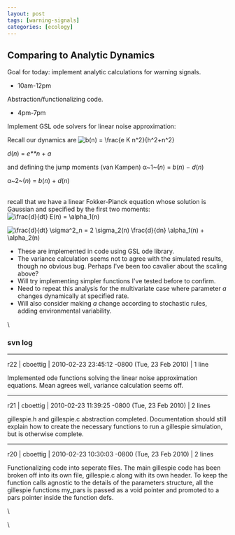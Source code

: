 ```yaml
---
layout: post
tags: [warning-signals]
categories: [ecology]
---
```






 





Comparing to Analytic Dynamics
------------------------------

Goal for today: implement analytic calculations for warning signals.

-   10am-12pm

Abstraction/functionalizing code.

-   4pm-7pm

Implement GSL ode solvers for linear noise approximation:

Recall our dynamics are ![ b(n) = \\frac{e K n\^2}{h\^2+n\^2}
](http://openwetware.org/images/math/b/0/f/b0f86bdecd1ecc1882bcbc4a61d7b2e7.png)

*d*(*n*) = *e**n* + *a*

and defining the jump moments (van Kampen) α~1~(*n*) = *b*(*n*) −
*d*(*n*)

α~2~(*n*) = *b*(*n*) + *d*(*n*)

\
 recall that we have a linear Fokker-Planck equation whose solution is
Gaussian and specified by the first two moments: ![ \\frac{d}{dt} E(n) =
\\alpha\_1(n)
](http://openwetware.org/images/math/7/c/f/7cf6568c3252fa68c7b4c28acf3025e0.png)

![ \\frac{d}{dt} \\sigma\^2\_n = 2 \\sigma\_2(n) \\frac{d}{dn}
\\alpha\_1(n) + \\alpha\_2(n)
](http://openwetware.org/images/math/f/4/1/f4149089d99a43125c9d91ceca4d8ea5.png)

-   These are implemented in code using GSL ode library.
-   The variance calculation seems not to agree with the simulated
    results, though no obvious bug. Perhaps I've been too cavalier about
    the scaling above?
-   Will try implementing simpler functions I've tested before to
    confirm.
-   Need to repeat this analysis for the multivariate case where
    parameter *a* changes dynamically at specified rate.
-   Will also consider making *a* change according to stochastic rules,
    adding environmental variability.

\

### svn log

* * * * *

r22 | cboettig | 2010-02-23 23:45:12 -0800 (Tue, 23 Feb 2010) | 1 line

Implemented ode functions solving the linear noise approximation
equations. Mean agrees well, variance calculation seems off.

* * * * *

r21 | cboettig | 2010-02-23 11:39:25 -0800 (Tue, 23 Feb 2010) | 2 lines

gillespie.h and gillespie.c abstraction completed. Documentation should
still explain how to create the necessary functions to run a gillespie
simulation, but is otherwise complete.

* * * * *

r20 | cboettig | 2010-02-23 10:30:03 -0800 (Tue, 23 Feb 2010) | 2 lines

Functionalizing code into seperate files. The main gillespie code has
been broken off into its own file, gillespie.c along with its own
header. To keep the function calls agnostic to the details of the
parameters structure, all the gillespie functions my\_pars is passed as
a void pointer and promoted to a pars pointer inside the function defs.

\

\

